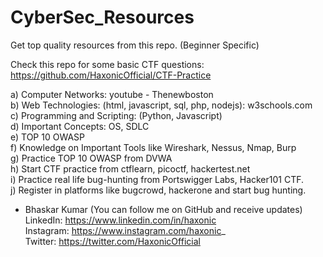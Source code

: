 # CyberSec_Resources
Get top quality resources from this repo. (Beginner Specific)

Check this repo for some basic CTF questions: https://github.com/HaxonicOfficial/CTF-Practice  

a) Computer Networks: youtube - Thenewboston  
b) Web Technologies: (html, javascript, sql, php, nodejs): w3schools.com  
c) Programming and Scripting: (Python, Javascript)  
d) Important Concepts: OS, SDLC  
e) TOP 10 OWASP  
f) Knowledge on Important Tools like Wireshark, Nessus, Nmap, Burp  
g) Practice TOP 10 OWASP from DVWA  
h) Start CTF practice from ctflearn, picoctf, hackertest.net  
i) Practice real life bug-hunting from Portswigger Labs, Hacker101 CTF.  
j) Register in platforms like bugcrowd, hackerone and start bug hunting.  



- Bhaskar Kumar  (You can follow me on GitHub and receive updates)
  LinkedIn: https://www.linkedin.com/in/haxonic  
  Instagram: https://www.instagram.com/haxonic_  
  Twitter: https://twitter.com/HaxonicOfficial

